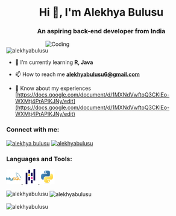 <h1 align="center">Hi 👋, I'm Alekhya Bulusu</h1>
<h3 align="center">An aspiring back-end developer from India</h3>
<img align="right" alt="Coding" width="400" src="https://encrypted-tbn0.gstatic.com/images?q=tbn:ANd9GcRFqyFH-AyD8-uAp4_v9SdiodJd6c3JcDXn38l_Fpv7lQ&s">

<p align="left"> <img src="https://komarev.com/ghpvc/?username=alekhyabulusu&label=Profile%20views&color=0e75b6&style=flat" alt="alekhyabulusu" /> </p>

- 🌱 I’m currently learning **R, Java**

- 📫 How to reach me **alekhyabulusu6@gmail.com**

- 📄 Know about my experiences [https://docs.google.com/document/d/1MXNdVwftoQ3CKIEo-WXMtj4PrAPlKJNy/edit](https://docs.google.com/document/d/1MXNdVwftoQ3CKIEo-WXMtj4PrAPlKJNy/edit)

<h3 align="left">Connect with me:</h3>
<p align="left">
<a href="https://linkedin.com/in/alekhya bulusu" target="blank"><img align="center" src="https://raw.githubusercontent.com/rahuldkjain/github-profile-readme-generator/master/src/images/icons/Social/linked-in-alt.svg" alt="alekhya bulusu" height="30" width="40" /></a>
<a href="https://instagram.com/alekhyabulusu" target="blank"><img align="center" src="https://raw.githubusercontent.com/rahuldkjain/github-profile-readme-generator/master/src/images/icons/Social/instagram.svg" alt="alekhyabulusu" height="30" width="40" /></a>
</p>

<h3 align="left">Languages and Tools:</h3>
<p align="left"> <a href="https://www.mysql.com/" target="_blank" rel="noreferrer"> <img src="https://raw.githubusercontent.com/devicons/devicon/master/icons/mysql/mysql-original-wordmark.svg" alt="mysql" width="40" height="40"/> </a> <a href="https://pandas.pydata.org/" target="_blank" rel="noreferrer"> <img src="https://raw.githubusercontent.com/devicons/devicon/2ae2a900d2f041da66e950e4d48052658d850630/icons/pandas/pandas-original.svg" alt="pandas" width="40" height="40"/> </a> <a href="https://www.python.org" target="_blank" rel="noreferrer"> <img src="https://raw.githubusercontent.com/devicons/devicon/master/icons/python/python-original.svg" alt="python" width="40" height="40"/> </a> </p>

<p><img align="left" src="https://github-readme-stats.vercel.app/api/top-langs?username=alekhyabulusu&show_icons=true&locale=en&layout=compact" alt="alekhyabulusu" /></p>

<p>&nbsp;<img align="center" src="https://github-readme-stats.vercel.app/api?username=alekhyabulusu&show_icons=true&locale=en" alt="alekhyabulusu" /></p>

<p><img align="center" src="https://github-readme-streak-stats.herokuapp.com/?user=alekhyabulusu&" alt="alekhyabulusu" /></p>
